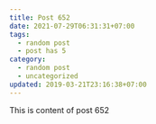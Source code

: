 ```yaml
---
title: Post 652
date: 2021-07-29T06:31:31+07:00
tags:
  - random post
  - post has 5
category:
  - random post
  - uncategorized
updated: 2019-03-21T23:16:38+07:00
---
```

This is content of post 652
